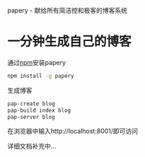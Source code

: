 papery - 献给所有简洁控和极客的博客系统

# 一分钟生成自己的博客

通过[npm](https://npmjs.org/)安装papery

```bash
npm install -g papery
```

生成博客

```bash
pap-create blog
pap-build index blog
pap-server blog
```

在浏览器中输入http://localhost:8001/即可访问

详细文档补充中...
